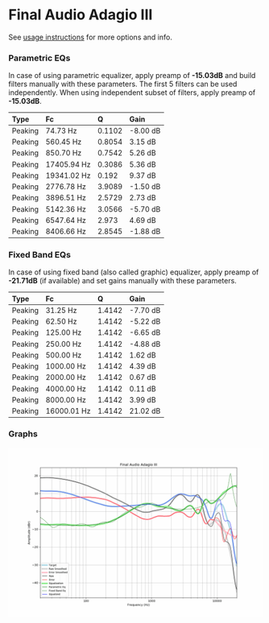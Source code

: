 # Final Audio Adagio III
See [usage instructions](https://github.com/jaakkopasanen/AutoEq#usage) for more options and info.

### Parametric EQs
In case of using parametric equalizer, apply preamp of **-15.03dB** and build filters manually
with these parameters. The first 5 filters can be used independently.
When using independent subset of filters, apply preamp of **-15.03dB**.

| Type    | Fc          |      Q | Gain     |
|:--------|:------------|:-------|:---------|
| Peaking | 74.73 Hz    | 0.1102 | -8.00 dB |
| Peaking | 560.45 Hz   | 0.8054 | 3.15 dB  |
| Peaking | 850.70 Hz   | 0.7542 | 5.26 dB  |
| Peaking | 17405.94 Hz | 0.3086 | 5.36 dB  |
| Peaking | 19341.02 Hz | 0.192  | 9.37 dB  |
| Peaking | 2776.78 Hz  | 3.9089 | -1.50 dB |
| Peaking | 3896.51 Hz  | 2.5729 | 2.73 dB  |
| Peaking | 5142.36 Hz  | 3.0566 | -5.70 dB |
| Peaking | 6547.64 Hz  | 2.973  | 4.69 dB  |
| Peaking | 8406.66 Hz  | 2.8545 | -1.88 dB |

### Fixed Band EQs
In case of using fixed band (also called graphic) equalizer, apply preamp of **-21.71dB**
(if available) and set gains manually with these parameters.

| Type    | Fc          |      Q | Gain     |
|:--------|:------------|:-------|:---------|
| Peaking | 31.25 Hz    | 1.4142 | -7.70 dB |
| Peaking | 62.50 Hz    | 1.4142 | -5.22 dB |
| Peaking | 125.00 Hz   | 1.4142 | -6.65 dB |
| Peaking | 250.00 Hz   | 1.4142 | -4.88 dB |
| Peaking | 500.00 Hz   | 1.4142 | 1.62 dB  |
| Peaking | 1000.00 Hz  | 1.4142 | 4.39 dB  |
| Peaking | 2000.00 Hz  | 1.4142 | 0.67 dB  |
| Peaking | 4000.00 Hz  | 1.4142 | 0.11 dB  |
| Peaking | 8000.00 Hz  | 1.4142 | 3.99 dB  |
| Peaking | 16000.01 Hz | 1.4142 | 21.02 dB |

### Graphs
![](./Final%20Audio%20Adagio%20III.png)